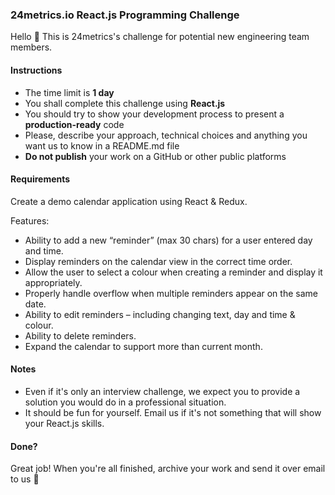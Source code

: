### 24metrics.io React.js Programming Challenge

Hello 👋 This is 24metrics's challenge for potential new engineering team members.

#### Instructions

 - The time limit is **1 day**
 - You shall complete this challenge using **React.js**
 - You should try to show your development process to present a **production-ready** code
 - Please, describe your approach, technical choices and anything you want us to know in a README.md file
 - **Do not publish** your work on a GitHub or other public platforms

#### Requirements

Create a demo calendar application using React & Redux.

Features:

- Ability to add a new “reminder” (max 30 chars) for a user entered day and time.
- Display reminders on the calendar view in the correct time order.
- Allow the user to select a colour when creating a reminder and display it appropriately.
- Properly handle overflow when multiple reminders appear on the same date.
- Ability to edit reminders – including changing text, day and time & colour.
- Ability to delete reminders.
- Expand the calendar to support more than current month.

#### Notes

 - Even if it's only an interview challenge, we expect you to provide a solution you would do in a professional situation.
 - It should be fun for yourself. Email us if it's not something that will show your React.js skills.

#### Done?

Great job! When you're all finished, archive your work and send it over email to us 🙌